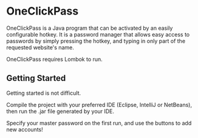 # OneClickPass

OneClickPass is a Java program that can be activated by an easily configurable hotkey. It is a password manager that allows easy access to passwords by simply pressing the hotkey, and typing in only part of the requested website's name.

OneClickPass requires Lombok to run.

## Getting Started

Getting started is not difficult.

Compile the project with your preferred IDE (Eclipse, IntelliJ or NetBeans), then run the .jar file generated by your IDE.

Specify your master password on the first run, and use the buttons to add new accounts!